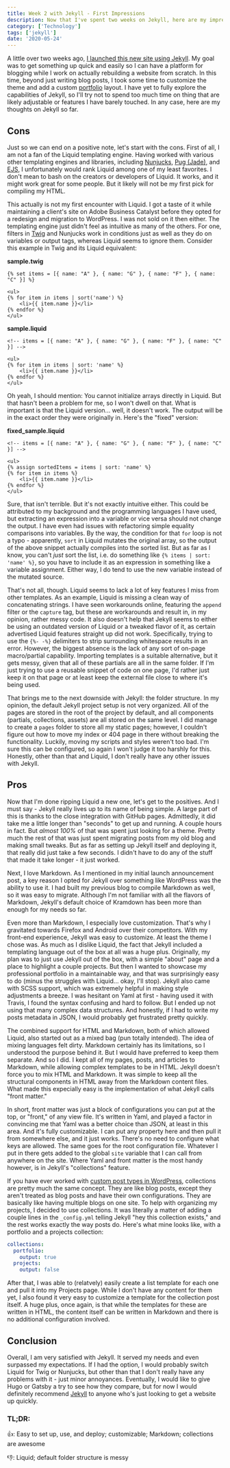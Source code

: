 ```yaml
---
title: Week 2 with Jekyll - First Impressions
description: Now that I've spent two weeks on Jekyll, here are my impressions of it so far.
category: ['Technology']
tags: ['jekyll']
date: '2020-05-24'
---
```


A little over two weeks ago, [I launched this new site using Jekyll](/blog/a-hopefully-temporary-facelift/). My goal was to get something up quick and easily so I can have a platform for blogging while I work on actually rebuilding a website from scratch. In this time, beyond just writing blog posts, I took some time to customize the theme and add a custom [portfolio](/projects) layout. I have yet to fully explore the capabilities of Jekyll, so I'll try not to spend too much time on thing that are likely adjustable or features I have barely touched. In any case, here are my thoughts on Jekyll so far.

## Cons

Just so we can end on a positive note, let's start with the cons. First of all, I am not a fan of the Liquid templating engine. Having worked with various other templating engines and libraries, including [Nunjucks](https://mozilla.github.io/nunjucks/), [Pug (Jade)](https://pugjs.org/api/getting-started.html), and [EJS](https://ejs.co/), I unfortunately would rank Liquid among one of my least favorites. I don't mean to bash on the creators or developers of Liquid. It works, and it might work great for some people. But it likely will not be my first pick for compiling my HTML.

This actually is not my first encounter with Liquid. I got a taste of it while maintaining a client's site on Adobe Business Catalyst before they opted for a redesign and migration to WordPress. I was not sold on it then either. The templating engine just didn't feel as intuitive as many of the others. For one, filters in [Twig](https://twig.symfony.com/) and Nunjucks work in conditions just as well as they do on variables or output tags, whereas Liquid seems to ignore them. Consider this example in Twig and its Liquid equivalent:

**sample.twig**

```liquid
{% set items = [{ name: "A" }, { name: "G" }, { name: "F" }, { name: "C" }] %}

<ul>
{% for item in items | sort('name') %}
    <li>{{ item.name }}</li>
{% endfor %}
</ul>
```

**sample.liquid**

```liquid
<!-- items = [{ name: "A" }, { name: "G" }, { name: "F" }, { name: "C" }] -->

<ul>
{% for item in items | sort: 'name' %}
    <li>{{ item.name }}</li>
{% endfor %}
</ul>
```

Oh yeah, I should mention: You cannot initialize arrays directly in Liquid. But that hasn't been a problem for me, so I won't dwell on that. What is important is that the Liquid version... well, it doesn't work. The output will be in the exact order they were originally in. Here's the "fixed" version:

**fixed_sample.liquid**

```liquid
<!-- items = [{ name: "A" }, { name: "G" }, { name: "F" }, { name: "C" }] -->

<ul>
{% assign sortedItems = items | sort: 'name' %}
{% for item in items %}
    <li>{{ item.name }}</li>
{% endfor %}
</ul>
```

Sure, that isn't terrible. But it's not exactly intuitive either. This could be attributed to my background and the programming languages I have used, but extracting an expression into a variable or vice versa should not change the output. I have even had issues with refactoring simple equality comparisons into variables. By the way, the condition for that `for` loop is not a typo - apparently, `sort` in Liquid mutates the original array, so the output of the above snippet actually compiles into the sorted list. But as far as I know, you can't _just_ sort the list, i.e. do something like `{% items | sort: 'name' %}`, so you have to include it as an expression in something like a variable assignment. Either way, I do tend to use the new variable instead of the mutated source.

That's not all, though. Liquid seems to lack a lot of key features I miss from other templates. As an example, Liquid is missing a clean way of concatenating strings. I have seen workarounds online, featuring the `append` filter or the `capture` tag, but these are workarounds and result in, in my opinion, rather messy code. It also doesn't help that Jekyll seems to either be using an outdated version of Liquid or a tweaked flavor of it, as certain advertised Liquid features straight up did not work. Specifically, trying to use the `{%- -%}` delimiters to strip surrounding whitespace results in an error. However, the biggest absence is the lack of any sort of on-page macro/partial capability. Importing templates is a suitable alternative, but it gets messy, given that all of these partials are all in the same folder. If I'm just trying to use a reusable snippet of code on one page, I'd rather just keep it on that page or at least keep the external file close to where it's being used.

That brings me to the next downside with Jekyll: the folder structure. In my opinion, the default Jekyll project setup is not very organized. All of the pages are stored in the root of the project by default, and all components (partials, collections, assets) are all stored on the same level. I did manage to create a `pages` folder to store all my static pages; however, I couldn't figure out how to move my index or 404 page in there without breaking the functionality. Luckily, moving my scripts and styles weren't too bad. I'm sure this can be configured, so again I won't judge it too harshly for this. Honestly, other than that and Liquid, I don't really have any other issues with Jekyll.

## Pros

Now that I'm done ripping Liquid a new one, let's get to the positives. And I must say - Jekyll really lives up to its name of being simple. A large part of this is thanks to the close integration with GitHub pages. Admittedly, it did take me a little longer than "seconds" to get up and running. A couple hours in fact. But _almost 100%_ of that was spent just looking for a theme. Pretty much the rest of that was just spent migrating posts from my old blog and making small tweaks. But as far as setting up Jekyll itself and deploying it, that really did just take a few seconds. I didn't have to do any of the stuff that made it take longer - it just worked.

Next, I love Markdown. As I mentioned in my initial launch announcement post, a key reason I opted for Jekyll over something like WordPress was the ability to use it. I had built my previous blog to compile Markdown as well, so it was easy to migrate. Although I'm not familiar with all the flavors of Markdown, Jekyll's default choice of Kramdown has been more than enough for my needs so far.

Even more than Markdown, I especially love customization. That's why I gravitated towards Firefox and Android over their competitors. With my front-end experience, Jekyll was easy to customize. At least the theme I chose was. As much as I dislike Liquid, the fact that Jekyll included a templating language out of the box at all was a huge plus. Originally, my plan was to just use Jekyll out of the box, with a simple "about" page and a place to highlight a couple projects. But then I wanted to showcase my professional portfolio in a maintainable way, and that was surprisingly easy to do (minus the struggles with Liquid... okay, I'll stop). Jekyll also came with SCSS support, which was extremely helpful in making style adjustments a breeze. I was hesitant on Yaml at first - having used it with Travis, I found the syntax confusing and hard to follow. But I ended up not using that many complex data structures. And honestly, if I had to write my posts metadata in JSON, I would probably get frustrated pretty quickly.

The combined support for HTML and Markdown, both of which allowed Liquid, also started out as a mixed bag (pun totally intended). The idea of mixing languages felt dirty. Markdown certainly has its limitations, so I understood the purpose behind it. But I would have preferred to keep them separate. And so I did. I kept all of my pages, posts, and articles to Markdown, while allowing complex templates to be in HTML. Jekyll doesn't force you to mix HTML and Markdown. It was simple to keep all the structural components in HTML away from the Markdown content files. What made this expecially easy is the implementation of what Jekyll calls "front matter."

In short, front matter was just a block of configurations you can put at the top, or "front," of any view file. It's written in Yaml, and played a factor in convincing me that Yaml was a better choice than JSON, at least in this area. And it's fully customizable. I can put any property here and then pull it from somewhere else, and it just works. There's no need to configure what keys are allowed. The same goes for the root configuration file. Whatever I put in there gets added to the global `site` variable that I can call from anywhere on the site. Where Yaml and front matter is the most handy however, is in Jekyll's "collections" feature.

If you have ever worked with [custom post types in WordPress](https://wordpress.org/support/article/post-types/#custom-post-types), collections are pretty much the same concept. They are like blog posts, except they aren't treated as blog posts and have their own configurations. They are basically like having multiple blogs on one site. To help with organizing my projects, I decided to use collections. It was literally a matter of adding a couple lines in the `_config.yml` telling Jekyll "hey this collection exists," and the rest works exactly the way posts do. Here's what mine looks like, with a portfolio and a projects collection:

```yaml
collections:
  portfolio:
    output: true
  projects:
    output: false
```

After that, I was able to (relatvely) easily create a list template for each one and pull it into my Projects page. While I don't have any content for them yet, I also found it very easy to customize a template for the collection post itself. A huge plus, once again, is that while the templates for these are written in HTML, the content itself can be written in Markdown and there is no additional configuration involved.

## Conclusion

Overall, I am very satisfied with Jekyll. It served my needs and even surpassed my expectations. If I had the option, I would probably switch Liquid for Twig or Nunjucks, but other than that I don't really have any problems with it - just minor annoyances. Eventually, I would like to give Hugo or Gatsby a try to see how they compare, but for now I would definitely recommend [Jekyll](https://jekyllrb.com/) to anyone who's just looking to get a website up quickly.

### TL;DR:

👍: Easy to set up, use, and deploy; customizable; Markdown; collections are awesome

👎: Liquid; default folder structure is messy
